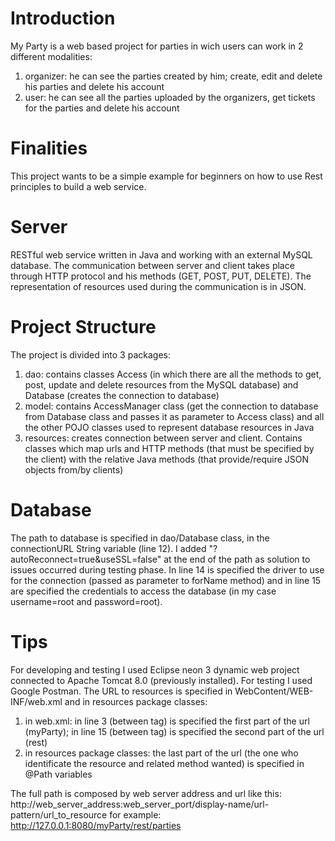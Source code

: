 # Introduction 
My Party is a web based project for parties in wich users can work in 2 different modalities:
1) organizer: he can see the parties created by him; create, edit and delete his parties and delete his account
2) user: he can see all the parties uploaded by the organizers, get tickets for the parties and delete his account

# Finalities
This project wants to be a simple example for beginners on how to use Rest principles to build a web service.

# Server
RESTful web service written in Java and working with an external MySQL database. The communication between server and client takes place through HTTP protocol and his methods (GET, POST, PUT, DELETE). The representation of resources used during the communication is in JSON.

# Project Structure
The project is divided into 3 packages:
1) dao: contains classes Access (in which there are all the methods to get, post, update and delete resources from the MySQL database) and Database (creates the connection to database)
2) model: contains AccessManager class (get the connection to database from Database class and passes it as parameter to Access class) and all the other POJO classes used to represent database resources in Java
3) resources: creates connection between server and client. Contains classes which map urls and HTTP methods (that must be specified by the client) with the relative Java methods (that provide/require JSON objects from/by clients)

# Database
The path to database is specified in dao/Database class, in the connectionURL String variable (line 12). I added "?autoReconnect=true&useSSL=false" at the end of the path as solution to issues occurred during testing phase. In line 14 is specified the driver to use for the connection (passed as parameter to forName method) and in line 15 are specified the credentials to access the database (in my case username=root and password=root).

# Tips
For developing and testing I used Eclipse neon 3 dynamic web project connected to Apache Tomcat 8.0 (previously installed). For testing I used Google Postman. The URL to resources is specified in WebContent/WEB-INF/web.xml and in resources package classes:
1) in web.xml: in line 3 (between <display-name> tag) is specified the first part of the url (myParty); in line 15 (between <url-pattern> tag) is specified the second part of the url (rest)
2) in resources package classes: the last part of the url (the one who identificate the resource and related method wanted) is specified in @Path variables

The full path is composed by web server address and url like this: 
http://web_server_address:web_server_port/display-name/url-pattern/url_to_resource
for example: http://127.0.0.1:8080/myParty/rest/parties


